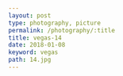 ```yaml
---
layout: post
type: photography, picture
permalink: /photography/:title
title: vegas-14
date: 2018-01-08
keyword: vegas
path: 14.jpg
---
```



